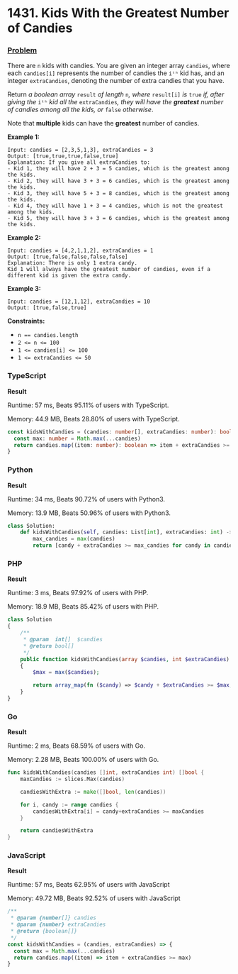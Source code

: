 # 1431. Kids With the Greatest Number of Candies

### [Problem](https://leetcode.com/problems/kids-with-the-greatest-number-of-candies/description/)

There are `n` kids with candies. You are given an integer array `candies`, where each `candies[i]` represents the number
of candies the `iᵗʰ` kid has, and an integer `extraCandies`, denoting the number of extra candies that you have.

Return _a boolean array_ `result` _of length_ `n`_, where_ `result[i]` _is_ `true` _if, after giving the_ `iᵗʰ` _kid all
the_ `extraCandies`_, they will have the **greatest** number of candies among all the kids, or_ `false` _otherwise_.

Note that **multiple** kids can have the **greatest** number of candies.

**Example 1:**

```
Input: candies = [2,3,5,1,3], extraCandies = 3
Output: [true,true,true,false,true]
Explanation: If you give all extraCandies to:
- Kid 1, they will have 2 + 3 = 5 candies, which is the greatest among the kids.
- Kid 2, they will have 3 + 3 = 6 candies, which is the greatest among the kids.
- Kid 3, they will have 5 + 3 = 8 candies, which is the greatest among the kids.
- Kid 4, they will have 1 + 3 = 4 candies, which is not the greatest among the kids.
- Kid 5, they will have 3 + 3 = 6 candies, which is the greatest among the kids.
```

**Example 2:**

```
Input: candies = [4,2,1,1,2], extraCandies = 1
Output: [true,false,false,false,false]
Explanation: There is only 1 extra candy.
Kid 1 will always have the greatest number of candies, even if a different kid is given the extra candy.
```

**Example 3:**

```
Input: candies = [12,1,12], extraCandies = 10
Output: [true,false,true]
```

**Constraints:**

- `n == candies.length`
- `2 <= n <= 100`
- `1 <= candies[i] <= 100`
- `1 <= extraCandies <= 50`

### TypeScript

**Result**

Runtime: 57 ms, Beats 95.11% of users with TypeScript.

Memory: 44.9 MB, Beats 28.80% of users with TypeScript.

```typescript
const kidsWithCandies = (candies: number[], extraCandies: number): boolean[] => {
  const max: number = Math.max(...candies)
  return candies.map((item: number): boolean => item + extraCandies >= max)
}
```

### Python

**Result**

Runtime: 34 ms, Beats 90.72% of users with Python3.

Memory: 13.9 MB, Beats 50.96% of users with Python3.

```python
class Solution:
    def kidsWithCandies(self, candies: List[int], extraCandies: int) -> List[bool]:
        max_candies = max(candies)
        return [candy + extraCandies >= max_candies for candy in candies]
```

### PHP

**Result**

Runtime: 3 ms, Beats 97.92% of users with PHP.

Memory: 18.9 MB, Beats 85.42% of users with PHP.

```php
class Solution
{
    /**
     * @param  int[]  $candies
     * @return bool[]
     */
    public function kidsWithCandies(array $candies, int $extraCandies): array
    {
        $max = max($candies);

        return array_map(fn ($candy) => $candy + $extraCandies >= $max, $candies);
    }
}
```

### Go

**Result**

Runtime: 2 ms, Beats 68.59% of users with Go.

Memory: 2.28 MB, Beats 100.00% of users with Go.

```go
func kidsWithCandies(candies []int, extraCandies int) []bool {
	maxCandies := slices.Max(candies)

	candiesWithExtra := make([]bool, len(candies))

	for i, candy := range candies {
		candiesWithExtra[i] = candy+extraCandies >= maxCandies
	}

	return candiesWithExtra
}
```

### JavaScript

**Result**

Runtime: 57 ms, Beats 62.95% of users with JavaScript

Memory: 49.72 MB, Beats 92.52% of users with JavaScript

```javascript
/**
 * @param {number[]} candies
 * @param {number} extraCandies
 * @return {boolean[]}
 */
const kidsWithCandies = (candies, extraCandies) => {
  const max = Math.max(...candies)
  return candies.map((item) => item + extraCandies >= max)
}
```
